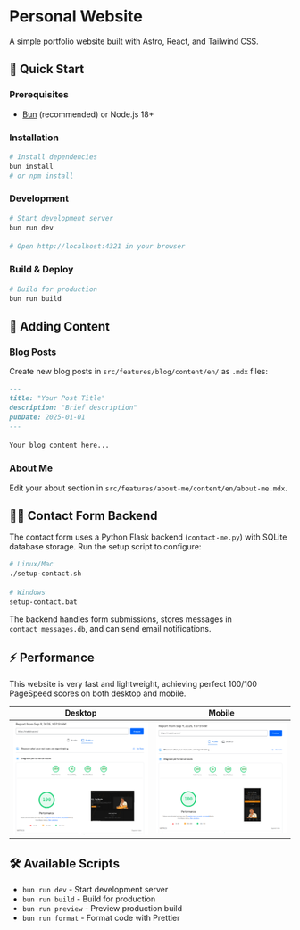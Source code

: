 # Personal Website

A simple portfolio website built with Astro, React, and Tailwind CSS.

## 🚀 Quick Start

### Prerequisites

- [Bun](https://bun.sh/) (recommended) or Node.js 18+

### Installation

```bash
# Install dependencies
bun install
# or npm install
```

### Development

```bash
# Start development server
bun run dev

# Open http://localhost:4321 in your browser
```

### Build & Deploy

```bash
# Build for production
bun run build
```

## 📝 Adding Content

### Blog Posts

Create new blog posts in `src/features/blog/content/en/` as `.mdx` files:

```markdown
---
title: "Your Post Title"
description: "Brief description"
pubDate: 2025-01-01
---

Your blog content here...
```

### About Me

Edit your about section in `src/features/about-me/content/en/about-me.mdx`.

## 🏃‍♂️ Contact Form Backend

The contact form uses a Python Flask backend (`contact-me.py`) with SQLite database storage. Run the setup script to configure:

```bash
# Linux/Mac
./setup-contact.sh

# Windows
setup-contact.bat
```

The backend handles form submissions, stores messages in `contact_messages.db`, and can send email notifications.

## ⚡ Performance

This website is very fast and lightweight, achieving perfect 100/100 PageSpeed scores on both desktop and mobile.

| Desktop | Mobile |
|---------|--------|
| ![Desktop PageSpeed](pagespeed/image.png) | ![Mobile PageSpeed](pagespeed/mobile.png) |

## 🛠️ Available Scripts

- `bun run dev` - Start development server  
- `bun run build` - Build for production
- `bun run preview` - Preview production build
- `bun run format` - Format code with Prettier